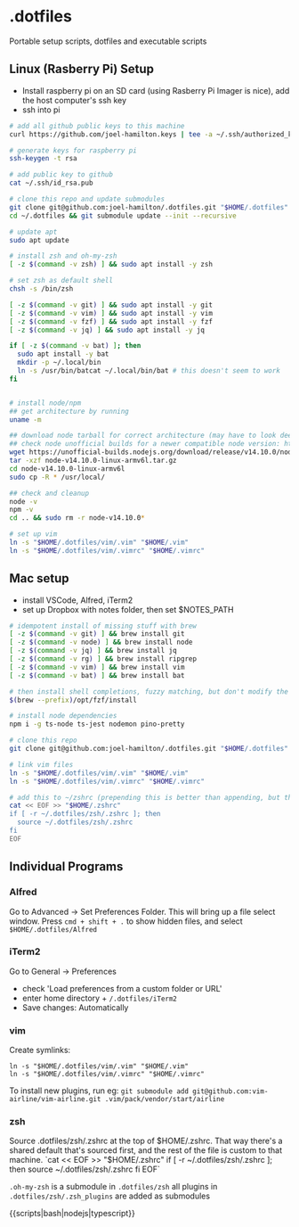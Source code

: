 # .dotfiles
Portable setup scripts, dotfiles and executable scripts

## Linux (Rasberry Pi) Setup
- Install raspberry pi on an SD card (using Rasberry Pi Imager is nice), add the host computer's ssh key
- ssh into pi
```sh
# add all github public keys to this machine
curl https://github.com/joel-hamilton.keys | tee -a ~/.ssh/authorized_keys

# generate keys for raspberry pi
ssh-keygen -t rsa

# add public key to github
cat ~/.ssh/id_rsa.pub

# clone this repo and update submodules
git clone git@github.com:joel-hamilton/.dotfiles.git "$HOME/.dotfiles"
cd ~/.dotfiles && git submodule update --init --recursive

# update apt
sudo apt update

# install zsh and oh-my-zsh
[ -z $(command -v zsh) ] && sudo apt install -y zsh

# set zsh as default shell
chsh -s /bin/zsh

[ -z $(command -v git) ] && sudo apt install -y git
[ -z $(command -v vim) ] && sudo apt install -y vim
[ -z $(command -v fzf) ] && sudo apt install -y fzf
[ -z $(command -v jq) ] && sudo apt install -y jq

if [ -z $(command -v bat) ]; then
  sudo apt install -y bat
  mkdir -p ~/.local/bin
  ln -s /usr/bin/batcat ~/.local/bin/bat # this doesn't seem to work
fi


# install node/npm
## get architecture by running
uname -m

## download node tarball for correct architecture (may have to look deep in 'previous releases' to find match)
## check node unofficial builds for a newer compatible node version: https://unofficial-builds.nodejs.org/
wget https://unofficial-builds.nodejs.org/download/release/v14.10.0/node-v14.10.0-linux-armv6l.tar.gz
tar -xzf node-v14.10.0-linux-armv6l.tar.gz
cd node-v14.10.0-linux-armv6l
sudo cp -R * /usr/local/

## check and cleanup
node -v
npm -v
cd .. && sudo rm -r node-v14.10.0*

# set up vim
ln -s "$HOME/.dotfiles/vim/.vim" "$HOME/.vim"
ln -s "$HOME/.dotfiles/vim/.vimrc" "$HOME/.vimrc"

```

## Mac setup
- install VSCode, Alfred, iTerm2
- set up Dropbox with notes folder, then set $NOTES_PATH

```sh
# idempotent install of missing stuff with brew
[ -z $(command -v git) ] && brew install git
[ -z $(command -v node) ] && brew install node
[ -z $(command -v jq) ] && brew install jq
[ -z $(command -v rg) ] && brew install ripgrep
[ -z $(command -v vim) ] && brew install vim
[ -z $(command -v bat) ] && brew install bat

# then install shell completions, fuzzy matching, but don't modify the .zshrc (it's already done)
$(brew --prefix)/opt/fzf/install

# install node dependencies
npm i -g ts-node ts-jest nodemon pino-pretty

# clone this repo
git clone git@github.com:joel-hamilton/.dotfiles.git "$HOME/.dotfiles"

# link vim files
ln -s "$HOME/.dotfiles/vim/.vim" "$HOME/.vim"
ln -s "$HOME/.dotfiles/vim/.vimrc" "$HOME/.vimrc"

# add this to ~/zshrc (prepending this is better than appending, but this is fine for now)
cat << EOF >> "$HOME/.zshrc"
if [ -r ~/.dotfiles/zsh/.zshrc ]; then
  source ~/.dotfiles/zsh/.zshrc
fi
EOF

```

## Individual Programs

### Alfred
Go to Advanced -> Set Preferences Folder. This will bring up a file select window. Press `cmd + shift + .` to show hidden files, and select `$HOME/.dotfiles/Alfred`
### iTerm2
Go to General -> Preferences

- check 'Load preferences from a custom folder or URL'
- enter home directory + `/.dotfiles/iTerm2`
- Save changes: Automatically

### vim
Create symlinks:
```
ln -s "$HOME/.dotfiles/vim/.vim" "$HOME/.vim"
ln -s "$HOME/.dotfiles/vim/.vimrc" "$HOME/.vimrc"
```

To install new plugins, run eg: `git submodule add git@github.com:vim-airline/vim-airline.git .vim/pack/vendor/start/airline`

### zsh
Source .dotfiles/zsh/.zshrc at the top of $HOME/.zshrc. That way there's a shared default that's sourced first, and the rest of the file is custom to that machine.
`cat << EOF >> "$HOME/.zshrc"
if [ -r ~/.dotfiles/zsh/.zshrc ]; then
source ~/.dotfiles/zsh/.zshrc
fi
EOF`

`.oh-my-zsh` is a submodule in `.dotfiles/zsh`
all plugins in `.dotfiles/zsh/.zsh_plugins` are added as submodules

{{scripts|bash|nodejs|typescript}}